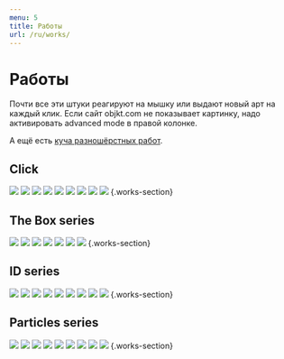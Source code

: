 ```yaml
---
menu: 5
title: Работы
url: /ru/works/
---
```


# Работы

Почти все эти штуки реагируют на мышку или выдают новый арт на каждый клик. Если сайт objkt.com не показывает картинку, надо активировать advanced mode в правой колонке.

А ещё есть [куча разношёрстных работ](https://www.icloud.com/sharedalbum/#B0o532ODWJJGYHF).

## Click

[![](/assets/media/2022-11-27-16-54-49.png)](https://www.artblocks.io/collections/presents/projects/0xa7d8d9ef8d8ce8992df33d8b8cf4aebabd5bd270/263/tokens/263000135)
[![](/assets/media/2022-11-27-16-51-30.png)](https://www.artblocks.io/collections/presents/projects/0xa7d8d9ef8d8ce8992df33d8b8cf4aebabd5bd270/263/tokens/263000463)
[![](/assets/media/2022-11-27-16-55-01.png)](https://www.artblocks.io/collections/presents/projects/0xa7d8d9ef8d8ce8992df33d8b8cf4aebabd5bd270/263/tokens/263000524)
[![](/assets/media/2022-11-27-16-52-37.png)](https://www.artblocks.io/collections/presents/projects/0xa7d8d9ef8d8ce8992df33d8b8cf4aebabd5bd270/263/tokens/263000103)
[![](/assets/media/2022-11-27-16-52-51.png)](https://www.artblocks.io/collections/presents/projects/0xa7d8d9ef8d8ce8992df33d8b8cf4aebabd5bd270/263/tokens/263000763)
[![](/assets/media/2022-11-27-16-53-04.png)](https://www.artblocks.io/collections/presents/projects/0xa7d8d9ef8d8ce8992df33d8b8cf4aebabd5bd270/263/tokens/263000923)
[![](/assets/media/2022-11-27-16-53-38.png)](https://www.artblocks.io/collections/presents/projects/0xa7d8d9ef8d8ce8992df33d8b8cf4aebabd5bd270/263/tokens/263000860)
[![](/assets/media/2022-11-27-16-54-36.png)](https://www.artblocks.io/collections/presents/projects/0xa7d8d9ef8d8ce8992df33d8b8cf4aebabd5bd270/263/tokens/263000719)
[![](/assets/media/2022-11-27-16-55-14.png)](https://www.artblocks.io/collections/presents/projects/0xa7d8d9ef8d8ce8992df33d8b8cf4aebabd5bd270/263/tokens/263000521)
{.works-section}


## The Box series

[![](/assets/media/2022-02-14-21-03-45.png)](https://objkt.com/asset/hicetnunc/61017)
[![](/assets/media/2022-02-14-21-11-48.png)](https://objkt.com/asset/hicetnunc/62711)
[![](/assets/media/2022-02-14-21-11-59.png)](https://objkt.com/asset/hicetnunc/66966)
[![](/assets/media/2022-02-14-21-12-25.png)](https://objkt.com/asset/hicetnunc/71303)
[![](/assets/media/2022-02-14-21-12-40.png)](https://objkt.com/asset/hicetnunc/74500)
[![](/assets/media/2022-02-14-21-12-08.png)](https://objkt.com/asset/hicetnunc/78584)
[![](/assets/media/2022-02-14-21-12-17.png)](https://objkt.com/asset/hicetnunc/64427)
{.works-section}

## ID series

[![](/assets/media/2022-02-14-22-07-13.png)](https://objkt.com/asset/hicetnunc/260218)
[![](/assets/media/2022-02-14-22-07-43.png)](https://objkt.com/asset/hicetnunc/230045)
[![](/assets/media/2022-02-14-22-08-10.png)](https://objkt.com/asset/hicetnunc/239376)
[![](/assets/media/2022-02-14-22-08-26.png)](https://objkt.com/asset/hicetnunc/242803)
[![](/assets/media/2022-02-14-22-08-43.png)](https://objkt.com/asset/hicetnunc/248596)
[![](/assets/media/2022-02-14-22-08-58.png)](https://objkt.com/asset/hicetnunc/276575)
[![](/assets/media/2022-02-14-22-09-12.png)](https://objkt.com/asset/hicetnunc/267638)
[![](/assets/media/2022-02-14-22-09-33.png)](https://objkt.com/asset/hicetnunc/287149)
[![](/assets/media/2022-02-14-22-09-48.png)](https://objkt.com/asset/hicetnunc/334171)
{.works-section}

## Particles series

[![](/assets/media/2022-02-14-22-11-31.png)](https://objkt.com/asset/hicetnunc/140849)
[![](/assets/media/2022-02-14-22-11-45.png)](https://objkt.com/asset/hicetnunc/145888)
[![](/assets/media/2022-02-14-22-12-01.png)](https://objkt.com/asset/hicetnunc/145912)
[![](/assets/media/2022-02-14-22-12-27.png)](https://objkt.com/asset/hicetnunc/144191)
[![](/assets/media/2022-02-14-22-12-42.png)](https://objkt.com/asset/hicetnunc/142565)
[![](/assets/media/2022-02-14-22-12-59.png)](https://objkt.com/asset/kalamint/13305)
[![](/assets/media/2022-02-14-22-13-13.png)](https://objkt.com/asset/hicetnunc/154706)
[![](/assets/media/2022-02-14-22-13-34.png)](https://objkt.com/asset/hicetnunc/147771)
[![](/assets/media/2022-02-14-22-13-47.png)](https://objkt.com/asset/hicetnunc/156707)
{.works-section}
